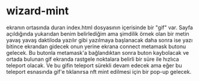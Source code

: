 # wizard-mint

ekranın ortasında duran index.html dosyasının içerisinde bir "gif" var. Sayfa açıldığında yukarıdan benim belirlediğim ama şimdilik örnek olan bir metin yavaş yavaş daktiloda yazılır gibi yazılmaya başlanacak daha sonra ise yazı bitince ekrandan gidecek onun yerine ekrana connect metamask butonu gelecek. Bu butonla metamask'a bağlandıktan sonra buton kaybolacak ve ortada bulunan gif ekranda rastgele noktalara belirli bir süre ile hızlıca teleport olacak. Ve bu gifin teleport sürekli devam edecek ama eğer bu teleport esnasında gif'e tıklanırsa nft mint edilmesi için bir pop-up gelecek.

